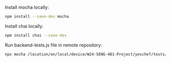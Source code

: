 Install mocha locally:
```bash
npm install --save-dev mocha
```

Install chai locally:
```bash
npm install chai --save-dev
```

Run backend-tests.js file in remote repository:
```bash
npx mocha /location/on/local/device/W24-SENG-401-Project/yeschef/tests/tests.js
```

